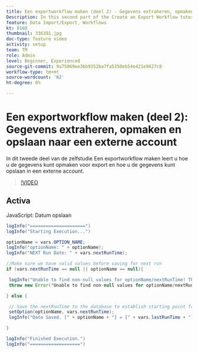 ```yaml
---
title: Een exportworkflow maken (deel 2) - Gegevens extraheren, opmaken en opslaan naar een externe account
Description: In this second part of the Create an Export Workflow tutorial, you learn how to format the data for export and how to save the data to an external account. 
feature: Data Import/Export, Workflows
kt: 8160
thumbnail: 336391.jpg
doc-type: feature video
activity: setup
team: TM
role: Admin
level: Beginner, Experienced
source-git-commit: 9a75069ee3bb9352ba7fa5350eb54e421e9427c8
workflow-type: tm+mt
source-wordcount: '62'
ht-degree: 0%

---
```



# Een exportworkflow maken (deel 2): Gegevens extraheren, opmaken en opslaan naar een externe account

In dit tweede deel van de zelfstudie Een exportworkflow maken leert u hoe u de gegevens kunt opmaken voor export en hoe u de gegevens kunt opslaan in een externe account.

>[!VIDEO](https://video.tv.adobe.com/v/336391?quality=12)

## Activa

JavaScript: Datum opslaan

```java
logInfo("=====================")
logInfo("Starting Execution...")

optionName = vars.OPTION_NAME;
logInfo("optionName: " + optionName);
logInfo("NEXT Run Date: " + vars.nextRunTime);

//Make sure we have valid values before saving for next run
if (vars.nextRunTime == null || optionName == null){

 logInfo("Unable to find non-null values for optionName/nextRunTime! Throwing Error.")
 throw new Error('Unable to find non-null values for optionName/nextRunTime!  Ending Execution.');

} else {

 // Save the nextRunTime to the database to establish starting point for next run.
 setOption(optionName, vars.nextRunTime);
 logInfo("Date Saved. [" + optionName + "] = [" + vars.lastRunTime + "]")

}

logInfo("Finished Execution.") 
logInfo("===================")
```


